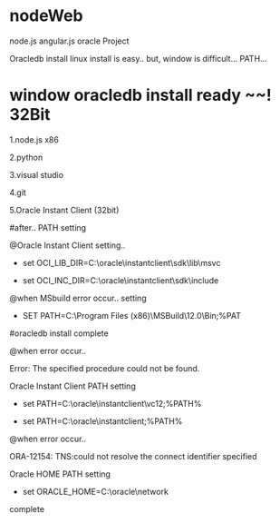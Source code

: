 # nodeWeb
node.js angular.js oracle Project


Oracledb install
linux install is easy..
but, window is difficult...
PATH...

# window oracledb install ready ~~!  32Bit
1.node.js x86

2.python

3.visual studio

4.git

5.Oracle Instant Client (32bit)



#after.. PATH setting


@Oracle Instant Client setting..

- set OCI_LIB_DIR=C:\oracle\instantclient\sdk\lib\msvc

- set OCI_INC_DIR=C:\oracle\instantclient\sdk\include


@when MSbuild error occur..  setting

- SET PATH=C:\Program Files (x86)\MSBuild\12.0\Bin;%PAT


#oracledb install complete

@when error occur..

Error: The specified procedure could not be found.

Oracle Instant Client PATH setting

- set PATH=C:\oracle\instantclient\vc12;%PATH%

- set PATH=C:\oracle\instantclient;%PATH%


@when error occur..

ORA-12154: TNS:could not resolve the connect identifier specified

Oracle HOME PATH setting

- set ORACLE_HOME=C:\oracle\network

complete
